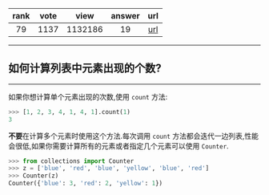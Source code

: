 
| rank | vote | view | answer | url |
|:-:|:-:|:-:|:-:|:-:|
|79|1137|1132186|19| [url](http://stackoverflow.com/questions/2600191/how-to-count-the-occurrences-of-a-list-item) |
***

## 如何计算列表中元素出现的个数?

***

如果你想计算单个元素出现的次数,使用 `count` 方法:

```python
>>> [1, 2, 3, 4, 1, 4, 1].count(1)
3
```

**不要**在计算多个元素时使用这个方法.每次调用 `count` 方法都会迭代一边列表,性能会很低,如果你需要计算所有的元素或者指定几个元素可以使用 `Counter`.

```python
>>> from collections import Counter
>>> z = ['blue', 'red', 'blue', 'yellow', 'blue', 'red']
>>> Counter(z)
Counter({'blue': 3, 'red': 2, 'yellow': 1})
```
